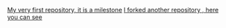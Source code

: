 [My very first repository, it is a milestone](https://github.com/norvarju/hello-world)
[I forked another repository , here you can see](https://github.com/norvarju/git-lesson-repository) 
